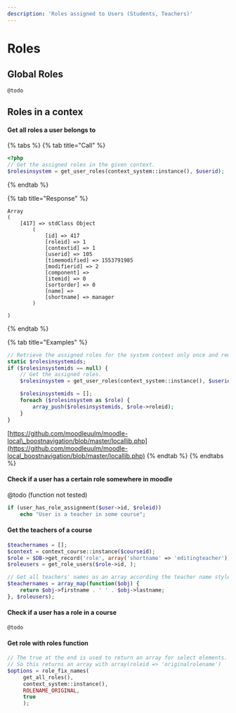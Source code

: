 ```yaml
---
description: 'Roles assigned to Users (Students, Teachers)'
---
```


# Roles

## Global Roles

```text
@todo
```

## Roles in a contex

#### Get all roles a user belongs to

{% tabs %}
{% tab title="Call" %}
```php
<?php
// Get the assigned roles in the given context.
$rolesinsystem = get_user_roles(context_system::instance(), $userid);
```
{% endtab %}

{% tab title="Response" %}
```text
Array
(
    [417] => stdClass Object
        (
            [id] => 417
            [roleid] => 1
            [contextid] => 1
            [userid] => 105
            [timemodified] => 1553791985
            [modifierid] => 2
            [component] => 
            [itemid] => 0
            [sortorder] => 0
            [name] => 
            [shortname] => manager
        )

)
```
{% endtab %}

{% tab title="Examples" %}
```php
// Retrieve the assigned roles for the system context only once and remember for next calls of this function.
static $rolesinsystemids;
if ($rolesinsystemids == null) {
    // Get the assigned roles.
    $rolesinsystem = get_user_roles(context_system::instance(), $userid);

    $rolesinsystemids = [];
    foreach ($rolesinsystem as $role) {
        array_push($rolesinsystemids, $role->roleid);
    }
}
```

[https://github.com/moodleuulm/moodle-local\_boostnavigation/blob/master/locallib.php](https://github.com/moodleuulm/moodle-local_boostnavigation/blob/master/locallib.php)
{% endtab %}
{% endtabs %}

#### Check if a user has a certain role somewhere in moodle

@todo \(function not tested\)

```php
if (user_has_role_assignment($user->id, $roleid))
    echo "User is a teacher in some course";
```

#### Get the teachers of a course

```php
$teachernames = [];
$context = context_course::instance($courseid);
$role = $DB->get_record('role', array('shortname' => 'editingteacher'));
$roleusers = get_role_users($role->id, );

// Get all teachers' names as an array according the teacher name style setting.
$teachernames = array_map(function($obj) {
    return $obj->firstname . ' ' . $obj->lastname;
}, $roleusers);
```

#### Check if a user has a role in a course

```text
@todo
```

#### Get role with roles function

```php
// The true at the end is used to return an array for select elements.
// So this returns an array with array(roleid => 'originalrolename')
$options = role_fix_names(
     get_all_roles(), 
     context_system::instance(), 
     ROLENAME_ORIGINAL, 
     true
     );
```

#### 

